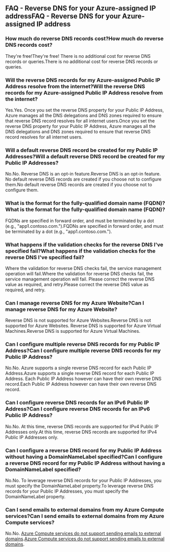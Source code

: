 
## <a name="faq---reverse-dns-for-your-azure-assigned-ip-address"></a><span data-ttu-id="9fb23-101">FAQ - Reverse DNS for your Azure-assigned IP address</span><span class="sxs-lookup"><span data-stu-id="9fb23-101">FAQ - Reverse DNS for your Azure-assigned IP address</span></span>

### <a name="how-much-do-reverse-dns-records-cost"></a><span data-ttu-id="9fb23-102">How much do reverse DNS records cost?</span><span class="sxs-lookup"><span data-stu-id="9fb23-102">How much do reverse DNS records cost?</span></span>

<span data-ttu-id="9fb23-103">They're free!</span><span class="sxs-lookup"><span data-stu-id="9fb23-103">They're free!</span></span>  <span data-ttu-id="9fb23-104">There is no additional cost for reverse DNS records or queries.</span><span class="sxs-lookup"><span data-stu-id="9fb23-104">There is no additional cost for reverse DNS records or queries.</span></span>

### <a name="will-the-reverse-dns-records-for-my-azure-assigned-public-ip-address-resolve-from-the-internet"></a><span data-ttu-id="9fb23-105">Will the reverse DNS records for my Azure-assigned Public IP Address resolve from the internet?</span><span class="sxs-lookup"><span data-stu-id="9fb23-105">Will the reverse DNS records for my Azure-assigned Public IP Address resolve from the internet?</span></span>

<span data-ttu-id="9fb23-106">Yes.</span><span class="sxs-lookup"><span data-stu-id="9fb23-106">Yes.</span></span> <span data-ttu-id="9fb23-107">Once you set the reverse DNS property for your Public IP Address, Azure manages all the DNS delegations and DNS zones required to ensure that reverse DNS record resolves for all internet users.</span><span class="sxs-lookup"><span data-stu-id="9fb23-107">Once you set the reverse DNS property for your Public IP Address, Azure manages all the DNS delegations and DNS zones required to ensure that reverse DNS record resolves for all internet users.</span></span>

### <a name="will-a-default-reverse-dns-record-be-created-for-my-public-ip-addresses"></a><span data-ttu-id="9fb23-108">Will a default reverse DNS record be created for my Public IP Addresses?</span><span class="sxs-lookup"><span data-stu-id="9fb23-108">Will a default reverse DNS record be created for my Public IP Addresses?</span></span>

<span data-ttu-id="9fb23-109">No.</span><span class="sxs-lookup"><span data-stu-id="9fb23-109">No.</span></span> <span data-ttu-id="9fb23-110">Reverse DNS is an opt-in feature.</span><span class="sxs-lookup"><span data-stu-id="9fb23-110">Reverse DNS is an opt-in feature.</span></span> <span data-ttu-id="9fb23-111">No default reverse DNS records are created if you choose not to configure them.</span><span class="sxs-lookup"><span data-stu-id="9fb23-111">No default reverse DNS records are created if you choose not to configure them.</span></span>

### <a name="what-is-the-format-for-the-fully-qualified-domain-name-fqdn"></a><span data-ttu-id="9fb23-112">What is the format for the fully-qualified domain name (FQDN)?</span><span class="sxs-lookup"><span data-stu-id="9fb23-112">What is the format for the fully-qualified domain name (FQDN)?</span></span>

<span data-ttu-id="9fb23-113">FQDNs are specified in forward order, and must be terminated by a dot (e.g., "app1.contoso.com.").</span><span class="sxs-lookup"><span data-stu-id="9fb23-113">FQDNs are specified in forward order, and must be terminated by a dot (e.g., "app1.contoso.com.").</span></span>

### <a name="what-happens-if-the-validation-checks-for-the-reverse-dns-ive-specified-fail"></a><span data-ttu-id="9fb23-114">What happens if the validation checks for the reverse DNS I've specified fail?</span><span class="sxs-lookup"><span data-stu-id="9fb23-114">What happens if the validation checks for the reverse DNS I've specified fail?</span></span>

<span data-ttu-id="9fb23-115">Where the validation for reverse DNS checks fail, the service management operation will fail.</span><span class="sxs-lookup"><span data-stu-id="9fb23-115">Where the validation for reverse DNS checks fail, the service management operation will fail.</span></span> <span data-ttu-id="9fb23-116">Please correct the reverse DNS value as required, and retry.</span><span class="sxs-lookup"><span data-stu-id="9fb23-116">Please correct the reverse DNS value as required, and retry.</span></span>

### <a name="can-i-manage-reverse-dns-for-my-azure-website"></a><span data-ttu-id="9fb23-117">Can I manage reverse DNS for my Azure Website?</span><span class="sxs-lookup"><span data-stu-id="9fb23-117">Can I manage reverse DNS for my Azure Website?</span></span>

<span data-ttu-id="9fb23-118">Reverse DNS is not supported for Azure Websites.</span><span class="sxs-lookup"><span data-stu-id="9fb23-118">Reverse DNS is not supported for Azure Websites.</span></span> <span data-ttu-id="9fb23-119">Reverse DNS is supported for Azure Virtual Machines.</span><span class="sxs-lookup"><span data-stu-id="9fb23-119">Reverse DNS is supported for Azure Virtual Machines.</span></span>

### <a name="can-i-configure-multiple-reverse-dns-records-for-my-public-ip-address"></a><span data-ttu-id="9fb23-120">Can I configure multiple reverse DNS records for my Public IP Address?</span><span class="sxs-lookup"><span data-stu-id="9fb23-120">Can I configure multiple reverse DNS records for my Public IP Address?</span></span>

<span data-ttu-id="9fb23-121">No.</span><span class="sxs-lookup"><span data-stu-id="9fb23-121">No.</span></span> <span data-ttu-id="9fb23-122">Azure supports a single reverse DNS record for each Public IP Address.</span><span class="sxs-lookup"><span data-stu-id="9fb23-122">Azure supports a single reverse DNS record for each Public IP Address.</span></span> <span data-ttu-id="9fb23-123">Each Public IP Address however can have their own reverse DNS record.</span><span class="sxs-lookup"><span data-stu-id="9fb23-123">Each Public IP Address however can have their own reverse DNS record.</span></span>

### <a name="can-i-configure-reverse-dns-records-for-an-ipv6-public-ip-address"></a><span data-ttu-id="9fb23-124">Can I configure reverse DNS records for an IPv6 Public IP Address?</span><span class="sxs-lookup"><span data-stu-id="9fb23-124">Can I configure reverse DNS records for an IPv6 Public IP Address?</span></span>

<span data-ttu-id="9fb23-125">No.</span><span class="sxs-lookup"><span data-stu-id="9fb23-125">No.</span></span>  <span data-ttu-id="9fb23-126">At this time, reverse DNS records are supported for IPv4 Public IP Addresses only.</span><span class="sxs-lookup"><span data-stu-id="9fb23-126">At this time, reverse DNS records are supported for IPv4 Public IP Addresses only.</span></span>

### <a name="can-i-configure-a-reverse-dns-record-for-my-public-ip-address-without-having-a-domainnamelabel-specified"></a><span data-ttu-id="9fb23-127">Can I configure a reverse DNS record for my Public IP Address without having a DomainNameLabel specified?</span><span class="sxs-lookup"><span data-stu-id="9fb23-127">Can I configure a reverse DNS record for my Public IP Address without having a DomainNameLabel specified?</span></span>

<span data-ttu-id="9fb23-128">No.</span><span class="sxs-lookup"><span data-stu-id="9fb23-128">No.</span></span> <span data-ttu-id="9fb23-129">To leverage reverse DNS records for your Public IP Addresses, you must specify the DomainNameLabel property.</span><span class="sxs-lookup"><span data-stu-id="9fb23-129">To leverage reverse DNS records for your Public IP Addresses, you must specify the DomainNameLabel property.</span></span>

### <a name="can-i-send-emails-to-external-domains-from-my-azure-compute-services"></a><span data-ttu-id="9fb23-130">Can I send emails to external domains from my Azure Compute services?</span><span class="sxs-lookup"><span data-stu-id="9fb23-130">Can I send emails to external domains from my Azure Compute services?</span></span>

<span data-ttu-id="9fb23-131">No.</span><span class="sxs-lookup"><span data-stu-id="9fb23-131">No.</span></span> <span data-ttu-id="9fb23-132">[Azure Compute services do not support sending emails to external domains](https://blogs.msdn.microsoft.com/mast/2016/04/04/sending-e-mail-from-azure-compute-resource-to-external-domains/).</span><span class="sxs-lookup"><span data-stu-id="9fb23-132">[Azure Compute services do not support sending emails to external domains](https://blogs.msdn.microsoft.com/mast/2016/04/04/sending-e-mail-from-azure-compute-resource-to-external-domains/).</span></span>
